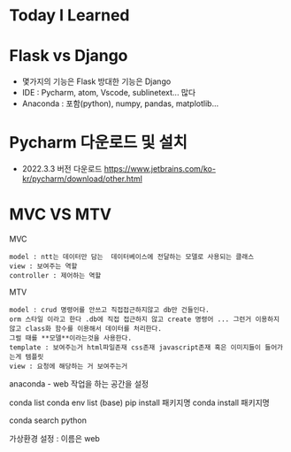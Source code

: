 # Today I Learned
<!--
## Feynman Learning Technique(파인만 학습법)

<img src="https://github.com/fightmeat/photos/blob/2a9c1c68dabd2cb880e259801cb9f56f24ede641/Feynman.svg"><br>

1. 이해하고 싶은 학습주제나 개념을 선택
2. 공부하기
3. 가장 기본적인 언어로 개념을 설명할 수 있을 정도로 이해해야 한다.
4. 개념을 스스로에게 가르치듯이 설명하는데 이 과정에서 어려움을 겪는 다면 다시 학습으로 간다.
5. 학습한 내용을 지속적으로 피드백을 받아서 복습하는데 복잡한 개념을 단순화하고 요약하고 스토리화해서   
6. 최종적으로 저장합니다.
7. 피드백을 통해서 점검하고 안되면 3번으로 돌아가기-->

# Flask vs Django
- 몇가지의 기능은 Flask 방대한 기능은 Django
- IDE : Pycharm, atom, Vscode, sublinetext... 많다
- Anaconda : 포함(python), numpy, pandas, matplotlib...

# Pycharm 다운로드 및 설치
- 2022.3.3 버전 다운로드
https://www.jetbrains.com/ko-kr/pycharm/download/other.html

# MVC  VS  MTV

MVC
```
model : ntt는 데이터만 담는  데이터베이스에 전달하는 모델로 사용되는 클래스
view : 보여주는 역할
controller : 제어하는 역할
```

MTV
```
model : crud 명령어를 안쓰고 직접접근하지않고 db만 건들인다.
orm 스타일 이라고 한다 .db에 직접 접근하지 않고 create 명령어 ... 그런거 이용하지 않고 class화 함수를 이용해서 데이터를 처리한다.
그럴 때를 **모델**이라는것을 사용한다.
template : 보여주는거 html파일존재 css존재 javascript존재 혹은 이미지들이 들어가는게 템플릿
view : 요청에 해당하는 거 보여주는거
```
anaconda - web 작업을 하는 공간을 설정

 conda list
 conda env list (base)
 pip install 패키지명
 conda install 패키지명
 
 conda search python

 가상환경 설정 : 이름은 web
 
 

